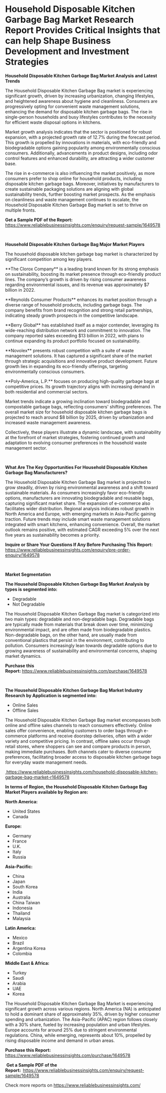 <p><h1>Household Disposable Kitchen Garbage Bag Market Research Report Provides Critical Insights that can help Shape Business Development and Investment Strategies</h1></p><p><strong>Household Disposable Kitchen Garbage Bag Market Analysis and Latest Trends</strong></p>
<p><p>The Household Disposable Kitchen Garbage Bag market is experiencing significant growth, driven by increasing urbanization, changing lifestyles, and heightened awareness about hygiene and cleanliness. Consumers are progressively opting for convenient waste management solutions, enhancing the demand for disposable kitchen garbage bags. The rise in single-person households and busy lifestyles contributes to the necessity for efficient waste disposal options in kitchens.</p><p>Market growth analysis indicates that the sector is positioned for robust expansion, with a projected growth rate of 12.7% during the forecast period. This growth is propelled by innovations in materials, with eco-friendly and biodegradable options gaining popularity among environmentally conscious consumers. Additionally, advancements in product designs, including odor control features and enhanced durability, are attracting a wider customer base.</p><p>The rise in e-commerce is also influencing the market positively, as more consumers prefer to shop online for household products, including disposable kitchen garbage bags. Moreover, initiatives by manufacturers to create sustainable packaging solutions are aligning with global sustainability trends, further boosting market prospects. As the emphasis on cleanliness and waste management continues to escalate, the Household Disposable Kitchen Garbage Bag market is set to thrive on multiple fronts.</p></p>
<p><strong>Get a Sample PDF of the Report:&nbsp;</strong> <a href="https://www.reliablebusinessinsights.com/enquiry/request-sample/1649578?utm_campaign=950&utm_medium=2&utm_source=Github&utm_content=ia&utm_term=29122024&utm_id=household-disposable-kitchen-garbage-bag">https://www.reliablebusinessinsights.com/enquiry/request-sample/1649578</a></p>
<p>&nbsp;</p>
<p><strong>Household Disposable Kitchen Garbage Bag Major Market Players</strong></p>
<p><p>The household disposable kitchen garbage bag market is characterized by significant competition among key players. </p><p>**The Clorox Company** is a leading brand known for its strong emphasis on sustainability, boosting its market presence through eco-friendly product lines. The company’s growth is driven by rising consumer awareness regarding environmental issues, and its revenue was approximately $7 billion in 2022.</p><p>**Reynolds Consumer Products** enhances its market position through a diverse range of household products, including garbage bags. The company benefits from brand recognition and strong retail partnerships, indicating steady growth prospects in the competitive landscape.</p><p>**Berry Global** has established itself as a major contender, leveraging its wide-reaching distribution network and commitment to innovation. The company reported sales exceeding $13 billion in 2022, with plans to continue expanding its product portfolio focused on sustainability.</p><p>**Novolex** presents robust competition with a suite of waste management solutions. It has captured a significant share of the market through strategic acquisitions and innovative product development. Future growth lies in expanding its eco-friendly offerings, targeting environmentally conscious consumers.</p><p>**Poly-America, L.P.** focuses on producing high-quality garbage bags at competitive prices. Its growth trajectory aligns with increasing demand in both residential and commercial sectors.</p><p>Market trends indicate a growing inclination toward biodegradable and compostable garbage bags, reflecting consumers' shifting preferences. The overall market size for household disposable kitchen garbage bags is projected to reach around $8 billion by 2025, driven by urbanization and increased waste management awareness.</p><p>Collectively, these players illustrate a dynamic landscape, with sustainability at the forefront of market strategies, fostering continued growth and adaptation to evolving consumer preferences in the household waste management sector.</p></p>
<p>&nbsp;</p>
<p><strong>What Are The Key Opportunities For Household Disposable Kitchen Garbage Bag Manufacturers?</strong></p>
<p><p>The Household Disposable Kitchen Garbage Bag market is projected to grow steadily, driven by rising environmental awareness and a shift toward sustainable materials. As consumers increasingly favor eco-friendly options, manufacturers are innovating biodegradable and reusable bags, capturing significant market share. The expansion of e-commerce also facilitates wider distribution. Regional analysis indicates robust growth in North America and Europe, with emerging markets in Asia-Pacific gaining traction. Future trends may include smart waste management solutions integrated with smart kitchens, enhancing convenience. Overall, the market outlook remains positive, with estimated CAGR exceeding 5% over the next five years as sustainability becomes a priority.</p></p>
<p><strong>Inquire or Share Your Questions If Any Before Purchasing This Report:</strong> <a href="https://www.reliablebusinessinsights.com/enquiry/pre-order-enquiry/1649578?utm_campaign=950&utm_medium=2&utm_source=Github&utm_content=ia&utm_term=29122024&utm_id=household-disposable-kitchen-garbage-bag">https://www.reliablebusinessinsights.com/enquiry/pre-order-enquiry/1649578</a></p>
<p>&nbsp;</p>
<p><strong>Market Segmentation</strong></p>
<p><strong>The Household Disposable Kitchen Garbage Bag Market Analysis by types is segmented into:</strong></p>
<p><ul><li>Degradable</li><li>Not Degradable</li></ul></p>
<p><p>The Household Disposable Kitchen Garbage Bag market is categorized into two main types: degradable and non-degradable bags. Degradable bags are typically made from materials that break down over time, minimizing environmental impact, and are often made from biodegradable plastics. Non-degradable bags, on the other hand, are usually made from conventional plastics that persist in the environment, contributing to pollution. Consumers increasingly lean towards degradable options due to growing awareness of sustainability and environmental concerns, shaping market dynamics.</p></p>
<p><strong>Purchase this Report:&nbsp;</strong><a href="https://www.reliablebusinessinsights.com/purchase/1649578?utm_campaign=950&utm_medium=2&utm_source=Github&utm_content=ia&utm_term=29122024&utm_id=household-disposable-kitchen-garbage-bag">https://www.reliablebusinessinsights.com/purchase/1649578</a></p>
<p>&nbsp;</p>
<p><strong>The Household Disposable Kitchen Garbage Bag Market Industry Research by Application is segmented into:</strong></p>
<p><ul><li>Online Sales</li><li>Offline Sales</li></ul></p>
<p><p>The Household Disposable Kitchen Garbage Bag market encompasses both online and offline sales channels to reach consumers effectively. Online sales offer convenience, enabling customers to order bags through e-commerce platforms and receive doorstep deliveries, often with a wider variety and competitive pricing. In contrast, offline sales occur through retail stores, where shoppers can see and compare products in person, making immediate purchases. Both channels cater to diverse consumer preferences, facilitating broader access to disposable kitchen garbage bags for everyday waste management needs.</p></p>
<p><a href="https://www.reliablebusinessinsights.com/household-disposable-kitchen-garbage-bag-market-r1649578?utm_campaign=950&utm_medium=2&utm_source=Github&utm_content=ia&utm_term=29122024&utm_id=household-disposable-kitchen-garbage-bag">&nbsp;https://www.reliablebusinessinsights.com/household-disposable-kitchen-garbage-bag-market-r1649578</a></p>
<p><strong>In terms of Region, the Household Disposable Kitchen Garbage Bag Market Players available by Region are:</strong></p>
<p>
    <p> <strong> North America: </strong>
        <ul>
            <li>United States</li>
            <li>Canada</li>
        </ul>
        </p> 
    <p> <strong> Europe: </strong>
        <ul>
            <li>Germany</li>
            <li>France</li>
            <li>U.K.</li>
            <li>Italy</li>
            <li>Russia</li>
        </ul>
        </p> 
    <p> <strong> Asia-Pacific: </strong>
        <ul>
            <li>China</li>
            <li>Japan</li>
            <li>South Korea</li>
            <li>India</li>
            <li>Australia</li>
            <li>China Taiwan</li>
            <li>Indonesia</li>
            <li>Thailand</li>
            <li>Malaysia</li>
        </ul>
        </p> 
    <p> <strong> Latin America: </strong>
        <ul>
            <li>Mexico</li>
            <li>Brazil</li>
            <li>Argentina Korea</li>
            <li>Colombia</li>
        </ul>
        </p> 
    <p> <strong> Middle East & Africa: </strong>
        <ul>
            <li>Turkey</li>
            <li>Saudi</li>
            <li>Arabia</li>
            <li>UAE</li>
            <li>Korea</li>
        </ul>
    </p>
    </p>
<p><p>The Household Disposable Kitchen Garbage Bag Market is experiencing significant growth across various regions. North America (NA) is anticipated to hold a dominant share of approximately 35%, driven by higher consumer spending and urbanization. The Asia-Pacific (APAC) region follows closely with a 30% share, fueled by increasing population and urban lifestyles. Europe accounts for around 25% due to stringent environmental regulations. China, while emerging, represents about 10%, propelled by rising disposable income and demand in urban areas.</p></p>
<p><strong>Purchase this Report: </strong><a href="https://www.reliablebusinessinsights.com/purchase/1649578?utm_campaign=950&utm_medium=2&utm_source=Github&utm_content=ia&utm_term=29122024&utm_id=household-disposable-kitchen-garbage-bag">https://www.reliablebusinessinsights.com/purchase/1649578</a></p>
<p>&nbsp;<strong>Get a Sample PDF of the Report:&nbsp;&nbsp;</strong><a href="https://www.reliablebusinessinsights.com/enquiry/request-sample/1649578?utm_campaign=950&utm_medium=2&utm_source=Github&utm_content=ia&utm_term=29122024&utm_id=household-disposable-kitchen-garbage-bag">https://www.reliablebusinessinsights.com/enquiry/request-sample/1649578</a></p>
<p><strong></strong></p>
<p>Check more reports on <a href="https://www.reliablebusinessinsights.com/?utm_campaign=950&utm_medium=2&utm_source=Github&utm_content=ia&utm_term=29122024&utm_id=household-disposable-kitchen-garbage-bag">https://www.reliablebusinessinsights.com/</a></p>